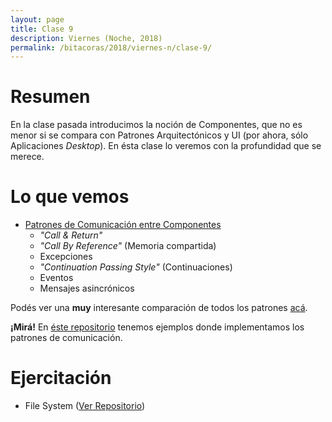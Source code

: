 ```yaml
---
layout: page
title: Clase 9
description: Viernes (Noche, 2018)
permalink: /bitacoras/2018/viernes-n/clase-9/
---
```


# Resumen

En la clase pasada introducimos la noción de Componentes, que no es menor si se compara con Patrones Arquitectónicos y UI (por ahora, sólo Aplicaciones _Desktop_). En ésta clase lo veremos con la profundidad que se merece.

# Lo que vemos

- [Patrones de Comunicación entre Componentes](https://docs.google.com/document/d/1EVPwqFyq2TW5Z5_VUeWdh9yLesxPBbSBzke2jHNURuk/edit)
    - _"Call & Return"_ 
    - _"Call By Reference"_ (Memoria compartida)
    - Excepciones 
    - _"Continuation Passing Style"_ (Continuaciones)
    - Eventos
    - Mensajes asincrónicos

Podés ver una **muy** interesante comparación de todos los patrones [acá](https://docs.google.com/document/d/1dBaf8tILr37iD2mNMiZsfeYdL7AADW698skIkkoVU9g/edit).

**¡Mirá!** En [éste repositorio](https://github.com/dds-utn/patrones-comunicacion) tenemos ejemplos donde implementamos los patrones de comunicación.

# Ejercitación

- File System ([Ver Repositorio](https://github.com/dds-utn/file-system))